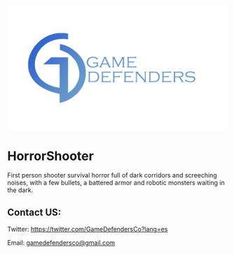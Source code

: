 ![Image of Logo](https://github.com/azsumas/HorrorShooter/blob/master/Docs/Logo_02.png) 

# HorrorShooter
First person shooter survival horror full of dark corridors and screeching noises, with a few bullets, a battered armor and robotic monsters waiting in the dark.

## Contact US: 
Twitter: https://twitter.com/GameDefendersCo?lang=es

Email: gamedefendersco@gmail.com 
